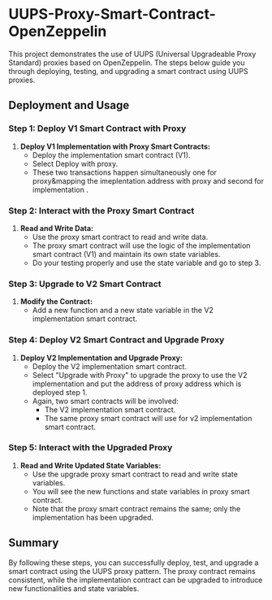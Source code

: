 # UUPS-Proxy-Smart-Contract-OpenZeppelin

This project demonstrates the use of UUPS (Universal Upgradeable Proxy Standard) proxies based on OpenZeppelin. The steps below guide you through deploying, testing, and upgrading a smart contract using UUPS proxies.

## Deployment and Usage

### Step 1: Deploy V1 Smart Contract with Proxy

1. **Deploy V1 Implementation with Proxy Smart Contracts:**
   - Deploy the implementation smart contract (V1).
   - Select Deploy with proxy.
   - These two transactions happen simultaneously one for proxy&mapping the imeplentation address with proxy and second for implementation .

### Step 2: Interact with the Proxy Smart Contract

1. **Read and Write Data:**
   - Use the proxy smart contract to read and write data.
   - The proxy smart contract will use the logic of the implementation smart contract (V1) and maintain its own state variables.
   - Do your testing properly and use the state variable and go to step 3.

### Step 3: Upgrade to V2 Smart Contract

1. **Modify the Contract:**
   - Add a new function and a new state variable in the V2 implementation smart contract.

### Step 4: Deploy V2 Smart Contract and Upgrade Proxy

1. **Deploy V2 Implementation and Upgrade Proxy:**
   - Deploy the V2 implementation smart contract.
   - Select "Upgrade with Proxy" to upgrade the proxy to use the V2 implementation and put the address of proxy address which is deployed step 1.
   - Again, two smart contracts will be involved:
     - The V2 implementation smart contract.
     - The same proxy smart contract will use for v2 implementation smart contract.

### Step 5: Interact with the Upgraded Proxy

1. **Read and Write Updated State Variables:**
   - Use the upgrade proxy smart contract to read and write state variables.
   - You will see the new functions and state variables in proxy smart contract.
   - Note that the proxy smart contract remains the same; only the implementation has been upgraded.

## Summary

By following these steps, you can successfully deploy, test, and upgrade a smart contract using the UUPS proxy pattern. The proxy contract remains consistent, while the implementation contract can be upgraded to introduce new functionalities and state variables.
